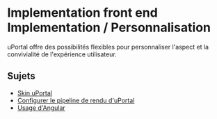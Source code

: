 # Implementation front end Implementation / Personnalisation
uPortal offre des possibilités flexibles pour personnaliser l'aspect et la convivialité de l'expérience utilisateur.

## Sujets

*   [Skin uPortal](SKIN_UPORTAL.md)
*   [Configurer le pipeline de rendu d'uPortal](RENDERING_PIPELINE.md)
*   [Usage d'Angular](USING_ANGULAR_fr.md)
